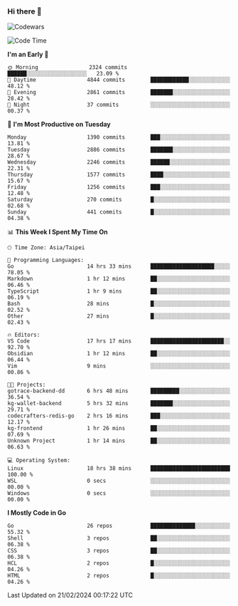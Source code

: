 ### Hi there 👋

![Codewars](https://www.codewars.com/users/omegaatt36/badges/small)

<!--START_SECTION:waka-->
![Code Time](http://img.shields.io/badge/Code%20Time-2%2C174%20hrs-blue)

**I'm an Early 🐤** 

```text
🌞 Morning                2324 commits        ██████░░░░░░░░░░░░░░░░░░░   23.09 % 
🌆 Daytime                4844 commits        ████████████░░░░░░░░░░░░░   48.12 % 
🌃 Evening                2861 commits        ███████░░░░░░░░░░░░░░░░░░   28.42 % 
🌙 Night                  37 commits          ░░░░░░░░░░░░░░░░░░░░░░░░░   00.37 % 
```
📅 **I'm Most Productive on Tuesday** 

```text
Monday                   1390 commits        ███░░░░░░░░░░░░░░░░░░░░░░   13.81 % 
Tuesday                  2886 commits        ███████░░░░░░░░░░░░░░░░░░   28.67 % 
Wednesday                2246 commits        ██████░░░░░░░░░░░░░░░░░░░   22.31 % 
Thursday                 1577 commits        ████░░░░░░░░░░░░░░░░░░░░░   15.67 % 
Friday                   1256 commits        ███░░░░░░░░░░░░░░░░░░░░░░   12.48 % 
Saturday                 270 commits         █░░░░░░░░░░░░░░░░░░░░░░░░   02.68 % 
Sunday                   441 commits         █░░░░░░░░░░░░░░░░░░░░░░░░   04.38 % 
```


📊 **This Week I Spent My Time On** 

```text
🕑︎ Time Zone: Asia/Taipei

💬 Programming Languages: 
Go                       14 hrs 33 mins      ████████████████████░░░░░   78.05 % 
Markdown                 1 hr 12 mins        ██░░░░░░░░░░░░░░░░░░░░░░░   06.46 % 
TypeScript               1 hr 9 mins         ██░░░░░░░░░░░░░░░░░░░░░░░   06.19 % 
Bash                     28 mins             █░░░░░░░░░░░░░░░░░░░░░░░░   02.52 % 
Other                    27 mins             █░░░░░░░░░░░░░░░░░░░░░░░░   02.43 % 

🔥 Editors: 
VS Code                  17 hrs 17 mins      ███████████████████████░░   92.70 % 
Obsidian                 1 hr 12 mins        ██░░░░░░░░░░░░░░░░░░░░░░░   06.44 % 
Vim                      9 mins              ░░░░░░░░░░░░░░░░░░░░░░░░░   00.86 % 

🐱‍💻 Projects: 
gotrace-backend-dd       6 hrs 48 mins       █████████░░░░░░░░░░░░░░░░   36.54 % 
kg-wallet-backend        5 hrs 32 mins       ███████░░░░░░░░░░░░░░░░░░   29.71 % 
codecrafters-redis-go    2 hrs 16 mins       ███░░░░░░░░░░░░░░░░░░░░░░   12.17 % 
kg-frontend              1 hr 26 mins        ██░░░░░░░░░░░░░░░░░░░░░░░   07.69 % 
Unknown Project          1 hr 14 mins        ██░░░░░░░░░░░░░░░░░░░░░░░   06.63 % 

💻 Operating System: 
Linux                    18 hrs 38 mins      █████████████████████████   100.00 % 
WSL                      0 secs              ░░░░░░░░░░░░░░░░░░░░░░░░░   00.00 % 
Windows                  0 secs              ░░░░░░░░░░░░░░░░░░░░░░░░░   00.00 % 
```

**I Mostly Code in Go** 

```text
Go                       26 repos            ██████████████░░░░░░░░░░░   55.32 % 
Shell                    3 repos             ██░░░░░░░░░░░░░░░░░░░░░░░   06.38 % 
CSS                      3 repos             ██░░░░░░░░░░░░░░░░░░░░░░░   06.38 % 
HCL                      2 repos             █░░░░░░░░░░░░░░░░░░░░░░░░   04.26 % 
HTML                     2 repos             █░░░░░░░░░░░░░░░░░░░░░░░░   04.26 % 
```




 Last Updated on 21/02/2024 00:17:22 UTC
<!--END_SECTION:waka-->

<!--
**omegaatt36/omegaatt36** is a ✨ _special_ ✨ repository because its `README.md` (this file) appears on your GitHub profile.

Here are some ideas to get you started:

- 🔭 I’m currently working on ...
- 🌱 I’m currently learning ...
- 👯 I’m looking to collaborate on ...
- 🤔 I’m looking for help with ...
- 💬 Ask me about ...
- 📫 How to reach me: ...
- 😄 Pronouns: ...
- ⚡ Fun fact: ...
-->
